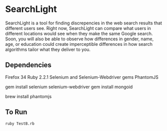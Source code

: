 SearchLight
=========

SearchLight is a tool for finding discrepencies in the web search results that different users see. Right now, SearchLight can compare what users in different locations would see when they make the same Google search. Soon, you will also be able to observe how differences in gender, name, age, or education could create imperceptible differences in how search algorithms tailor what they deliver to you.

## Dependencies
Firefox 34
Ruby 2.2.1
Selenium and Selenium-Webdriver gems
PhantomJS

gem install selenium selenium-webdriver
gem install mongoid

brew install phantomjs

## To Run

	ruby TestB.rb